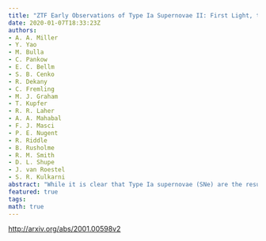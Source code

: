 ```yaml
---
title: "ZTF Early Observations of Type Ia Supernovae II: First Light, the   Initial Rise, and Time to Reach Maximum Brightness"
date: 2020-01-07T18:33:23Z
authors:
- A. A. Miller
- Y. Yao
- M. Bulla
- C. Pankow
- E. C. Bellm
- S. B. Cenko
- R. Dekany
- C. Fremling
- M. J. Graham
- T. Kupfer
- R. R. Laher
- A. A. Mahabal
- F. J. Masci
- P. E. Nugent
- R. Riddle
- B. Rusholme
- R. M. Smith
- D. L. Shupe
- J. van Roestel
- S. R. Kulkarni
abstract: "While it is clear that Type Ia supernovae (SNe) are the result of thermonuclear explosions in C/O white dwarfs (WDs), a great deal remains uncertain about the binary companion that facilitates the explosive disruption of the WD. Here, we present a comprehensive analysis of a unique, and large, data set of 127 SNe Ia with exquisite coverage by the Zwicky Transient Facility (ZTF). High-cadence (6 observations per night) ZTF observations allow us to measure the SN rise time and examine its initial evolution. We develop a Bayesian framework to model the early rise as a power-law in time, which enables the inclusion of priors in our model. For a volume-limited subset of normal SNe Ia, we find the mean power-law index is consistent with 2 in the $r_mathrm{ztf}$-band ($alpha_r = 2.01pm0.02$), as expected in the expanding fireball model. There are, however, individual SNe that are clearly inconsistent with $alpha_r=2$. We estimate a mean rise time of 18.5$,$d (with a range extending from $sim$15$-$22$,$d), though this is subject to the adopted prior. We identify an important, previously unknown, bias whereby the rise times for higher redshift SNe within a flux-limited survey are systematically underestimated. This effect can be partially alleviated if the power-law index is fixed to $alpha=2$, in which case we estimate a mean rise time of 21.0$,$d (with a range from $sim$18$-$23$,$d). The sample includes a handful or rare and peculiar SNe Ia. Finally, we conclude with a discussion of lessons learned from the ZTF sample that can eventually be applied to Large Synoptic Survey Telescope observations."
featured: true
tags:
math: true
---
```

http://arxiv.org/abs/2001.00598v2
